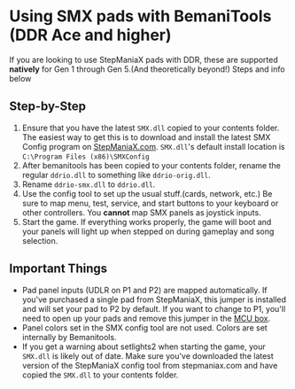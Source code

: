 # Using SMX pads with BemaniTools (DDR Ace and higher)
If you are looking to use StepManiaX pads with DDR, these are supported **natively** for Gen 1 through Gen 5.(And theoretically beyond!) Steps and info below

## Step-by-Step
1. Ensure that you have the latest `SMX.dll` copied to your contents folder. The easiest way to get this is to download and install the latest SMX Config program on [StepManiaX.com](https://data.stepmaniax.com/docs/SMXConfigInstaller-2020-04-03-01.exe). `SMX.dll`'s default install location is `C:\Program Files (x86)\SMXConfig`
2. After bemanitools has been copied to your contents folder, rename the regular `ddrio.dll` to something like `ddrio-orig.dll`.
3. Rename `ddrio-smx.dll` to `ddrio.dll`.
4. Use the config tool to set up the usual stuff.(cards, network, etc.) Be sure to map menu, test, service, and start buttons to your keyboard or other controllers. You **cannot** map SMX panels as joystick inputs.
5. Start the game. If everything works properly, the game will boot and your panels will light up when stepped on during gameplay and song selection.

## Important Things
* Pad panel inputs (UDLR on P1 and P2) are mapped automatically. If you've purchased a single pad from StepManiaX, this jumper is installed and will set your pad to P2 by default. If you want to change to P1, you'll need to open up your pads and remove this jumper in the [MCU box](https://data.stepmaniax.com/docs/Stage%20-%20Gen%205%20Manual%20Rev1.pdf).
* Panel colors set in the SMX config tool are not used. Colors are set internally by Bemanitools.
* If you get a warning about setlights2 when starting the game, your `SMX.dll` is likely out of date. Make sure you've downloaded the latest version of the StepManiaX config tool from stepmaniax.com and have copied the `SMX.dll` to your contents folder.
